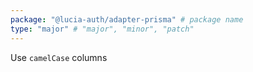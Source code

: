 ```yaml
---
package: "@lucia-auth/adapter-prisma" # package name
type: "major" # "major", "minor", "patch"
---
```


Use `camelCase` columns
